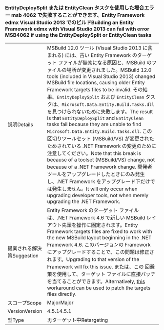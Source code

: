 ### <a name="building-an-entity-framework-edmx-with-visual-studio-2013-can-fail-with-error-msb4062-if-using-the-entitydeploysplit-or-entityclean-tasks"></a><span data-ttu-id="98538-101">EntityDeploySplit または EntityClean タスクを使用した場合エラー msb 4062 で失敗することができます、Entity Framework edmx Visual Studio 2013 でのビルド</span><span class="sxs-lookup"><span data-stu-id="98538-101">Building an Entity Framework edmx with Visual Studio 2013 can fail with error MSB4062 if using the EntityDeploySplit or EntityClean tasks</span></span>

|   |   |
|---|---|
|<span data-ttu-id="98538-102">説明</span><span class="sxs-lookup"><span data-stu-id="98538-102">Details</span></span>|<span data-ttu-id="98538-103">MSBuild 12.0 ツール (Visual Studio 2013 に含まれる) には、古い Entity Framework のターゲット ファイルが無効になる原因と、MSBuild のファイルの場所が変更されました。</span><span class="sxs-lookup"><span data-stu-id="98538-103">MSBuild 12.0 tools (included in Visual Studio 2013) changed MSBuild file locations, causing older Entity Framework targets files to be invalid.</span></span> <span data-ttu-id="98538-104">その結果、<code>EntityDeploySplit</code> および <code>EntityClean</code> タスクは、<code>Microsoft.Data.Entity.Build.Tasks.dll</code> を見つけられないために失敗します。</span><span class="sxs-lookup"><span data-stu-id="98538-104">The result is that <code>EntityDeploySplit</code> and <code>EntityClean</code> tasks fail because they are unable to find <code>Microsoft.Data.Entity.Build.Tasks.dll</code>.</span></span> <span data-ttu-id="98538-105">この区切りツールセット (MSBuild/VS) が変更されたためされている .NET Framework の変更のために注意してください。</span><span class="sxs-lookup"><span data-stu-id="98538-105">Note that this break is because of a toolset (MSBuild/VS) change, not because of a .NET Framework change.</span></span> <span data-ttu-id="98538-106">開発者ツールをアップグレードしたときにのみ発生し、.NET Framework をアップグレード下だけでは発生しません。</span><span class="sxs-lookup"><span data-stu-id="98538-106">It will only occur when upgrading developer tools, not when merely upgrading the .NET Framework.</span></span>|
|<span data-ttu-id="98538-107">提案される解決策</span><span class="sxs-lookup"><span data-stu-id="98538-107">Suggestion</span></span>|<span data-ttu-id="98538-108">Entity Framework のターゲット ファイルは、.NET Framework 4.6 で新しい MSBuild レイアウト先頭を操作に固定されます。</span><span class="sxs-lookup"><span data-stu-id="98538-108">Entity Framework targets files are fixed to work with the new MSBuild layout beginning in the .NET Framework 4.6.</span></span> <span data-ttu-id="98538-109">このバージョンの Framework にアップグレードすることで、この問題は修正されます。</span><span class="sxs-lookup"><span data-stu-id="98538-109">Upgrading to that version of the Framework will fix this issue.</span></span> <span data-ttu-id="98538-110">または、[この](http://stackoverflow.com/a/24249247/131944) 回避策を使用して、ターゲット ファイルに直接パッチを当てることができます。</span><span class="sxs-lookup"><span data-stu-id="98538-110">Alternatively, [this](http://stackoverflow.com/a/24249247/131944) workaround can be used to patch the targets files directly.</span></span>|
|<span data-ttu-id="98538-111">スコープ</span><span class="sxs-lookup"><span data-stu-id="98538-111">Scope</span></span>|<span data-ttu-id="98538-112">Major</span><span class="sxs-lookup"><span data-stu-id="98538-112">Major</span></span>|
|<span data-ttu-id="98538-113">Version</span><span class="sxs-lookup"><span data-stu-id="98538-113">Version</span></span>|<span data-ttu-id="98538-114">4.5.1</span><span class="sxs-lookup"><span data-stu-id="98538-114">4.5.1</span></span>|
|<span data-ttu-id="98538-115">型</span><span class="sxs-lookup"><span data-stu-id="98538-115">Type</span></span>|<span data-ttu-id="98538-116">再ターゲット中</span><span class="sxs-lookup"><span data-stu-id="98538-116">Retargeting</span></span>|

